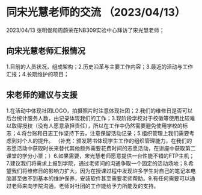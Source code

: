 # 同宋光慧老师的交流 （2023/04/13）

2023/04/13 张明俊和周蔚荣在NB309实验中心拜访了宋光慧老师；

## 向宋光慧老师汇报情况

1.目前的人员状况，组成架构；2.历史沿革与主要工作内容；3.最近的活动与工作汇报；4.长期维护的项目；

## 宋老师的建议与支援

1.在活动中体现社团LOGO，拍摄照片时注意体现社团；2.我们的维修日是否可以后台统计服务人数，由记录体现我们的工作；3.现阶段学校对于校徽等使用比较难以取得授权（没有人愿意承担责任），所以在工作中仍然需要避免使用学校的标志；4.将台账和日志工作坚持下去，注意保留活动记录；5.组织管理上我们需要考虑到对个人的提升。
（补充：颁发聘书体现学生工作的组织管理能力，在我们的志愿活动中获取时长来替代其他额外需要花费时间的志愿活动，在讲座中获取第二课堂的学分小票；）6.如果需要，宋光慧老师愿意提供一台性能不错的FTP主机；7.建议我们将需求上报到学院，通过老师间的沟通争取一个固定的活动场地；8.希望我们将维修日的影响力扩大，因为在授课过程中发现许多学生对自己的笔记本电脑甚至做不到基本的维护保养，安装软件甚至需要老师帮助。9.有任何需要可以通过老师来向学院沟通，老师对社团的工作能给予力所能及的支持。
